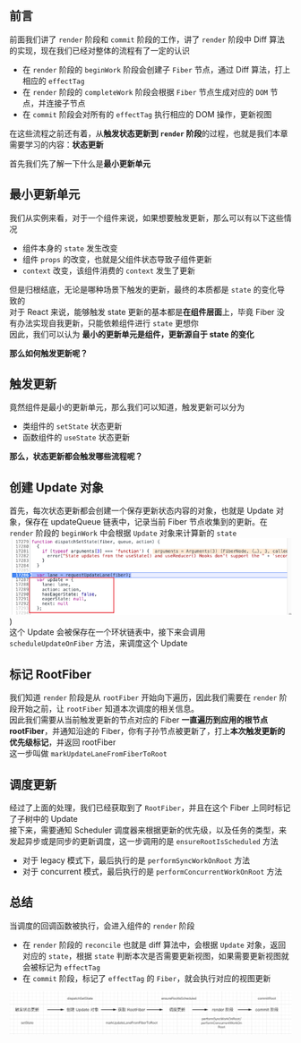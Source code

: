 ## 前言

前面我们讲了 `render` 阶段和 `commit` 阶段的工作，讲了 `render` 阶段中 Diff 算法的实现，现在我们已经对整体的流程有了一定的认识

- 在 `render` 阶段的 `beginWork` 阶段会创建子 `Fiber` 节点，通过 Diff 算法，打上相应的 `effectTag`
- 在 `render` 阶段的 `completeWork` 阶段会根据 `Fiber` 节点生成对应的 `DOM` 节点，并连接子节点
- 在 `commit` 阶段会对所有的 `effectTag` 执行相应的 DOM 操作，更新视图

在这些流程之前还有着，从**触发状态更新到 `render` 阶段**的过程，也就是我们本章需要学习的内容：**状态更新**

首先我们先了解一下什么是**最小更新单元**

## 最小更新单元

我们从实例来看，对于一个组件来说，如果想要触发更新，那么可以有以下这些情况

- 组件本身的 `state` 发生改变
- 组件 `props` 的改变，也就是父组件状态导致子组件更新
- `context` 改变，该组件消费的 `context` 发生了更新

但是归根结底，无论是哪种场景下触发的更新，最终的本质都是 `state` 的变化导致的<br />
对于 React 来说，能够触发 state 更新的基本都是**在组件层面**上，毕竟 Fiber 没有办法实现自我更新，只能依赖组件进行 `state` 更想你<br />
因此，我们可以认为 **最小的更新单元是组件，更新源自于 state 的变化**

**那么如何触发更新呢？**

## 触发更新

竟然组件是最小的更新单元，那么我们可以知道，触发更新可以分为

- 类组件的 `setState` 状态更新
- 函数组件的 `useState` 状态更新

**那么，状态更新都会触发哪些流程呢？**

## 创建 Update 对象

首先，每次状态更新都会创建一个保存更新状态内容的对象，也就是 Update 对象，保存在 updateQueue 链表中，记录当前 Fiber 节点收集到的更新。在 `render` 阶段的 `beginWork` 中会根据 `Update` 对象来计算新的 `state`<br />![image.png](/img/update/first/1.png))<br />这个 Update 会被保存在一个环状链表中，接下来会调用 `scheduleUpdateOnFiber` 方法，来调度这个 Update

## 标记 RootFiber

我们知道 `render` 阶段是从 `rootFiber` 开始向下遍历，因此我们需要在 `render` 阶段开始之前，让 `rootFiber` 知道本次调度的相关信息。<br />因此我们需要从当前触发更新的节点对应的 Fiber **一直遍历到应用的根节点 rootFiber**，并通知沿途的 Fiber，你有子孙节点被更新了，打上**本次触发更新的优先级标记**，并返回 rootFiber<br />这一步叫做 `markUpdateLaneFromFiberToRoot` 

## 调度更新

经过了上面的处理，我们已经获取到了 `RootFiber`，并且在这个 Fiber 上同时标记了子树中的 Update<br />接下来，需要通知 Scheduler 调度器来根据更新的优先级，以及任务的类型，来发起异步或是同步的更新调度，这一步调用的是 `ensureRootIsScheduled` 方法

- 对于 legacy 模式下，最后执行的是 `performSyncWorkOnRoot` 方法
- 对于 concurrent 模式，最后执行的是  `performConcurrentWorkOnRoot` 方法

## 总结

当调度的回调函数被执行，会进入组件的 `render` 阶段

- 在 `render` 阶段的 `reconcile` 也就是 diff 算法中，会根据 `Update` 对象，返回对应的 `state`，根据 `state` 判断本次是否需要更新视图，如果需要更新视图就会被标记为 `effectTag`
- 在 `commit` 阶段，标记了 `effectTag` 的 `Fiber`，就会执行对应的视图更新

![image.png](/img/update/first/2.png)